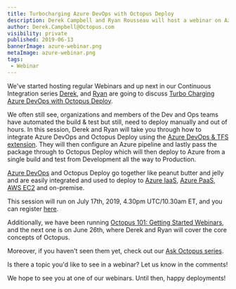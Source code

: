 ```yaml
---
title: Turbocharging Azure DevOps with Octopus Deploy
description: Derek Campbell and Ryan Rousseau will host a webinar on Azure DevOps and Octopus Deploy
author: Derek.Campbell@Octopus.com
visibility: private
published: 2019-06-13
bannerImage: azure-webinar.png
metaImage: azure-webinar.png
tags:
 - Webinar
---
```


We've started hosting regular Webinars and up next in our Continuous Integration series [Derek](https://twitter.com/OctoDerek), and [Ryan](https://twitter.com/ryanrousseau) are going to discuss [Turbo Charging Azure DevOps with Octopus Deploy](https://octopus.zoom.us/webinar/register/WN_93jsiLalSPCLfApxzfWNGA). 

We often still see, organizations and members of the Dev and Ops teams have automated the build & test but still, need to deploy manually and out of hours. In this session, Derek and Ryan will take you through how to integrate Azure DevOps and Octopus Deploy using the [Azure DevOps & TFS extension](https://octopus.com/downloads). They will then configure an Azure pipeline and lastly pass the package through to Octopus Deploy which will then deploy to Azure from a single build and test from Development all the way to Production.

[Azure DevOps](https://azure.microsoft.com/en-gb/services/devops/) and Octopus Deploy go together like peanut butter and jelly and are easily integrated and used to deploy to [Azure IaaS](https://azure.microsoft.com/en-gb/overview/what-is-iaas/), [Azure PaaS](https://azure.microsoft.com/en-gb/overview/what-is-paas/), [AWS EC2](https://aws.amazon.com/ec2/) and on-premise. 

This session will run on July 17th, 2019, 4.30pm UTC/10.30am ET, and you can register [here](https://octopus.zoom.us/webinar/register/WN_93jsiLalSPCLfApxzfWNGA). 

Additionally, we have been running [Octopus 101: Getting Started Webinars](https://octopus.zoom.us/webinar/register/WN_5ZaCOiP5SXSUhSztPPuSgQ), and the next one is on June 26th, where Derek and Ryan will cover the core concepts of Octopus. 

Moreover, if you haven't seen them yet, check out our [Ask Octopus series](https://www.youtube.com/playlist?list=PLAGskdGvlaw3-cd9rPiwhwfUo7kDGnOBh).

Is there a topic you'd like to see in a webinar? Let us know in the comments!

We hope to see you at one of our webinars. Until then, happy deployments!

